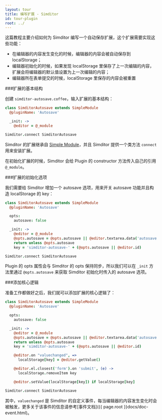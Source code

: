 ```yaml
---
layout: tour
title: 编写扩展 - Simditor
id: tour-plugin
root: ../
---
```


这篇教程主要介绍如何为 Simditor 编写一个自动保存扩展，这个扩展需要实现这些功能：

* 在编辑器的内容发生变化的时候，编辑器的内容会被自动保存到 localStorage；
* 编辑器初始化的时候，如果发现 localStorage 里保存了上一次编辑的内容，扩展会将编辑器的默认值设置为上一次编辑的内容；
* 编辑器所在表单提交的时候，localStorage 里保存的内容会被重置


###扩展的基本结构

创建 `simditor-autosave.coffee`，输入扩展的基本结构：

```coffee
class SimditorAutosave extends SimpleModule
  @pluginName: 'Autosave'

  _init: ->
    @editor = @_module

Simditor.connect SimditorAutosave
```

Simditor 的扩展继承自 [Simple Module](https://github.com/mycolorway/simple-module)，并且 Simditor 提供一个类方法 `connect` 用来安装扩展。

在初始化扩展的时候，Simditor 会给 Plugin 的 constructor 方法传入自己的引用 `@_module`。


###扩展的初始化选项

我们需要给 Simditor 增加一个 autosave 选项，用来开关 autosave 功能并且构造 localStorage 的 key：

```coffee
class SimditorAutosave extends SimpleModule
  @pluginName: 'Autosave'

  opts:
    autosave: false

  _init: ->
    @editor = @_module
    @opts.autosave = @opts.autosave || @editor.textarea.data('autosave')
    return unless @opts.autosave
	key = 'simditor-autosave-' + (@opts.autosave || @editor.id)

Simditor.connect SimditorAutosave
```

Plugin 的 opts 属性会与 Simditor 的 opts 保持同步，所以我们可以在 `_init` 方法里通过 `@opts.autosave` 来获取 Simditor 初始化时传入的 autosave 选项。


###添加核心逻辑

准备工作都做好之后，我们就可以添加扩展的核心逻辑了：

```coffee
class SimditorAutosave extends SimpleModule
  @pluginName: 'Autosave'

  opts:
    autosave: false

  _init: ->
    @editor = @_module
    @opts.autosave = @opts.autosave || @editor.textarea.data('autosave')
    return unless @opts.autosave
	key = 'simditor-autosave-' + (@opts.autosave || @editor.id)

    @editor.on "valuechanged", =>
      localStorage[key] = @editor.getValue()

    @editor.el.closest('form').on 'submit', (e) ->
      localStorage.removeItem key

    @editor.setValue(localStorage[key]) if localStorage[key]

Simditor.connect SimditorAutosave
```

其中，`valuechanged` 是 Simditor 的自定义事件，每当编辑器的内容发生变化时会被触发，更多关于该事件的信息请参考[事件文档]({{ page.root }}docs/doc-event.html)。

